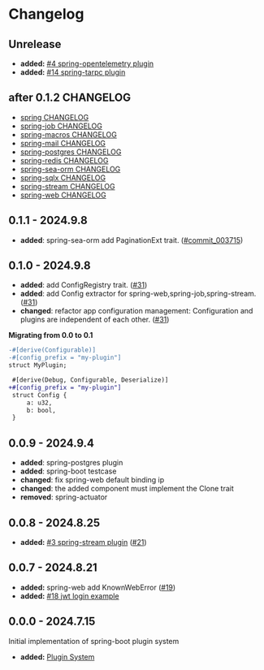 # Changelog

## Unrelease

- **added:** [#4 spring-opentelemetry plugin](https://github.com/spring-rs/spring-rs/issues/4)
- **added:** [#14 spring-tarpc plugin](https://github.com/spring-rs/spring-rs/issues/14)

## after 0.1.2 CHANGELOG

* [spring CHANGELOG](./spring/CHANGELOG.md)
* [spring-job CHANGELOG](./spring-job/CHANGELOG.md)
* [spring-macros CHANGELOG](./spring-macros/CHANGELOG.md)
* [spring-mail CHANGELOG](./spring-mail/CHANGELOG.md)
* [spring-postgres CHANGELOG](./spring-postgres/CHANGELOG.md)
* [spring-redis CHANGELOG](./spring-redis/CHANGELOG.md)
* [spring-sea-orm CHANGELOG](./spring-sea-orm/CHANGELOG.md)
* [spring-sqlx CHANGELOG](./spring-sqlx/CHANGELOG.md)
* [spring-stream CHANGELOG](./spring-stream/CHANGELOG.md)
* [spring-web CHANGELOG](./spring-web/CHANGELOG.md)

## 0.1.1 - 2024.9.8

- **added**: spring-sea-orm add PaginationExt trait. ([#commit_003715])

[#commit_003715]: https://github.com/spring-rs/spring-rs/commit/003715f843c0200d6e46db206f03eed135ff9ddb

## 0.1.0 - 2024.9.8

- **added**: add ConfigRegistry trait. ([#31])
- **added**: add Config extractor for spring-web,spring-job,spring-stream. ([#31])
- **changed**: refactor app configuration management: Configuration and plugins are independent of each other. ([#31])

[#31]: https://github.com/spring-rs/spring-rs/pull/31

**Migrating from 0.0 to 0.1**

```diff
-#[derive(Configurable)]
-#[config_prefix = "my-plugin"]
struct MyPlugin;
```

```diff
 #[derive(Debug, Configurable, Deserialize)]
+#[config_prefix = "my-plugin"]
 struct Config {
     a: u32,
     b: bool,
 }
```

## 0.0.9 - 2024.9.4

- **added**: spring-postgres plugin
- **added**: spring-boot testcase
- **changed**: fix spring-web default binding ip
- **changed**: the added component must implement the Clone trait
- **removed**: spring-actuator

## 0.0.8 - 2024.8.25

- **added:** [#3 spring-stream plugin](https://github.com/spring-rs/spring-rs/issues/3) ([#21])

[#21]: https://github.com/spring-rs/spring-rs/pull/21

## 0.0.7 - 2024.8.21

- **added:** spring-web add KnownWebError ([#19])
- **added:** [#18 jwt login example](https://github.com/spring-rs/spring-rs/issues/18)

[#19]: https://github.com/spring-rs/spring-rs/pull/19

## 0.0.0 - 2024.7.15

Initial implementation of spring-boot plugin system

- **added:** [Plugin System](https://github.com/holmofy/spring-boot/pull/2)

